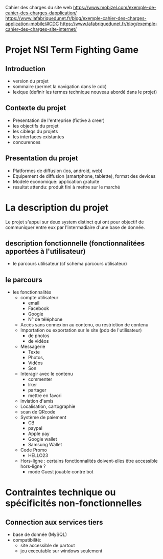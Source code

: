 Cahier des charges du site web
https://www.mobizel.com/exemple-de-cahier-des-charges-dapplication/
https://www.lafabriquedunet.fr/blog/exemple-cahier-des-charges-application-mobile/#CDC
https://www.lafabriquedunet.fr/blog/exemple-cahier-des-charges-site-internet/

# Projet NSI Term Fighting Game 

## Introduction
- version du projet
- sommaire (permet la navigation dans le cdc)
- lexique (definir les termes technique nouveau abordé dans le projet)

## Contexte du projet
- Presentation de l'entreprise (fictive à creer) 
- les objectifs du projet 
- les cibleqs du projets 
- les interfaces existantes 
- concurences 

## Presentation du projet
- Platformes de diffusion (ios, android, web)
- Equipement de diffusion (smartphone, tablette), format des devices
- Modele economique: application gratuite
- resultat attendu: produit fini à mettre sur le marché

# La description du projet
Le projet s'appui sur deux system distinct qui ont pour objectif de communiquer entre eux par l'intermadiaire d'une base de donnée.

## description fonctionnelle (fonctionnalitées apportées à l'utilisateur)

- le parcours utilisateur (cf schema parcours utilisateur)

## le parcours 
- les fonctionnalités 
    - compte utilisateur 
        - email
        - Facebook
        - Google
        - N° de téléphone 
    - Accès sans connexion au contenu, ou restriction de contenu 
    - Importation ou exportation sur le site (pdp de l'utilisateur)
        - de photos
        - de vidéos 
    - Messagerie 
        - Texte 
        - Photos,
        - Vidéos 
        - Son 
    - Interagir avec le contenu 
        - commenter 
        - liker
        - partager
        - mettre en favori 
    - inviation d'amis
    - Localisation, cartographie 
    - scan de QRcode
    - Système de paiement 
        - CB 
        - paypal
        - Apple pay 
        - Google wallet
        - Samsung Wallet
    - Code Promo
        - HELLO23
    - Hors-ligne : certains fonctionnalités doivent-elles être accessible hors-ligne ?
        - mode Guest jouable contre bot

# Contraintes technique ou spécificités non-fonctionnelles

## Connection aux services tiers
- base de donnée (MySQL)
- compatibilité:
    - site accessible de partout
    - jeu executable sur windows seulement










































